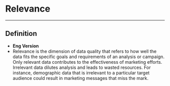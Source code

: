 # Relevance

---

## Definition
- **Eng Version**
- Relevance is the dimension of data quality that refers to how well the data fits the specific goals and requirements of an analysis or campaign. Only relevant data contributes to the effectiveness of marketing efforts. Irrelevant data dilutes analysis and leads to wasted resources. For instance, demographic data that is irrelevant to a particular target audience could result in marketing messages that miss the mark.

